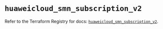 # `huaweicloud_smn_subscription_v2`

Refer to the Terraform Registry for docs: [`huaweicloud_smn_subscription_v2`](https://registry.terraform.io/providers/huaweicloud/huaweicloud/1.71.1/docs/resources/smn_subscription_v2).
